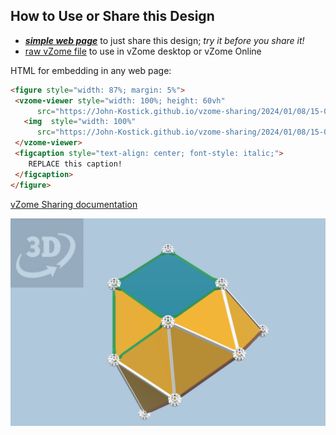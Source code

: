 
## How to Use or Share this Design

 - [***simple web page***](<https://John-Kostick.github.io/vzome-sharing/2024/01/08/15-06-51-J22-Gyroelongated-triangular-cupola-Golden/>) to just share this design; *try it before you share it!*
 - [raw vZome file](<https://raw.githubusercontent.com/John-Kostick/vzome-sharing/main/2024/01/08/15-06-51-J22-Gyroelongated-triangular-cupola-Golden/J22-Gyroelongated-triangular-cupola-Golden.vZome>) to use in vZome desktop or vZome Online
 
 HTML for embedding in any web page:
 ```html
<figure style="width: 87%; margin: 5%">
  <vzome-viewer style="width: 100%; height: 60vh"
       src="https://John-Kostick.github.io/vzome-sharing/2024/01/08/15-06-51-J22-Gyroelongated-triangular-cupola-Golden/J22-Gyroelongated-triangular-cupola-Golden.vZome" >
    <img  style="width: 100%"
       src="https://John-Kostick.github.io/vzome-sharing/2024/01/08/15-06-51-J22-Gyroelongated-triangular-cupola-Golden/J22-Gyroelongated-triangular-cupola-Golden.png" >
  </vzome-viewer>
  <figcaption style="text-align: center; font-style: italic;">
     REPLACE this caption!
  </figcaption>
</figure>
 ```

[vZome Sharing documentation](https://vzome.github.io/vzome/sharing.html#how-it-works)

![Image](<J22-Gyroelongated-triangular-cupola-Golden.png>)

